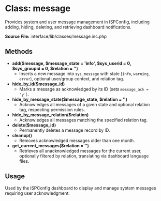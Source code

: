 # Class: message

Provides system and user message management in ISPConfig, including adding, hiding, deleting, and retrieving dashboard notifications.

**Source File:** interface/lib/classes/message.inc.php

## Methods

- **add($message, $message_state = 'info', $sys_userid = 0, $sys_groupid = 0, $relation = '')**
  - Inserts a new message into `sys_message` with state (`info`, `warning`, `error`), optional user/group context, and relation tag.
- **hide_by_id($message_id)**
  - Marks a message as acknowledged by its ID (sets `message_ack = 'y'`).
- **hide_by_message_state($message_state, $relation = '')**
  - Acknowledges all messages of a given state and optional relation tag, respecting permission rules.
- **hide_by_message_relation($relation)**
  - Acknowledges all messages matching the specified relation tag.
- **delete($message_id)**
  - Permanently deletes a message record by ID.
- **cleanup()**
  - Removes acknowledged messages older than one month.
- **get_current_messages($relation = '')**
  - Retrieves all unacknowledged messages for the current user, optionally filtered by relation, translating via dashboard language files.

## Usage

Used by the ISPConfig dashboard to display and manage system messages requiring user acknowledgment.
